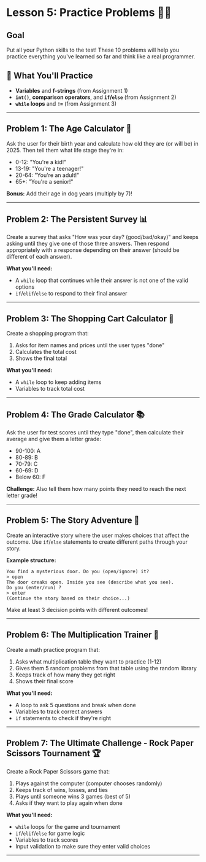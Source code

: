# Lesson 5: Practice Problems 🧠💪

## Goal
Put all your Python skills to the test! These 10 problems will help you practice everything you've learned so far and think like a real programmer.

## 🎯 What You'll Practice
- **Variables** and **f-strings** (from Assignment 1)
- **`int()`**, **comparison operators**, and **`if`/`else`** (from Assignment 2)  
- **`while` loops** and **`!=`** (from Assignment 3)

---

## Problem 1: The Age Calculator 📅

Ask the user for their birth year and calculate how old they are (or will be) in 2025. Then tell them what life stage they're in:
- 0-12: "You're a kid!"
- 13-19: "You're a teenager!"
- 20-64: "You're an adult!"
- 65+: "You're a senior!"

**Bonus:** Add their age in dog years (multiply by 7)!

---

## Problem 2: The Persistent Survey 📊

Create a survey that asks "How was your day? (good/bad/okay)" and keeps asking until they give one of those three answers. Then respond appropriately with a response depending on their answer (should be different of each answer).

**What you'll need:**
- A `while` loop that continues while their answer is not one of the valid options
- `if`/`elif`/`else` to respond to their final answer

---

## Problem 3: The Shopping Cart Calculator 🛒

Create a shopping program that:
1. Asks for item names and prices until the user types "done"
2. Calculates the total cost
3. Shows the final total

**What you'll need:**
- A `while` loop to keep adding items
- Variables to track total cost

---

## Problem 4: The Grade Calculator 📚

Ask the user for test scores until they type "done", then calculate their average and give them a letter grade:
- 90-100: A
- 80-89: B  
- 70-79: C
- 60-69: D
- Below 60: F

**Challenge:** Also tell them how many points they need to reach the next letter grade!

---

## Problem 5: The Story Adventure 📖

Create an interactive story where the user makes choices that affect the outcome. Use `if`/`else` statements to create different paths through your story.

**Example structure:**
```
You find a mysterious door. Do you (open/ignore) it?
> open
The door creaks open. Inside you see (describe what you see).
Do you (enter/run) ?
> enter
(Continue the story based on their choice...)
```

Make at least 3 decision points with different outcomes!

---

## Problem 6: The Multiplication Trainer 🧮

Create a math practice program that:
1. Asks what multiplication table they want to practice (1-12)
2. Gives them 5 random problems from that table using the random library
3. Keeps track of how many they get right
4. Shows their final score

**What you'll need:**
- A loop to ask 5 questions and break when done
- Variables to track correct answers
- `if` statements to check if they're right

---

## Problem 7: The Ultimate Challenge - Rock Paper Scissors Tournament 🏆

Create a Rock Paper Scissors game that:
1. Plays against the computer (computer chooses randomly)
2. Keeps track of wins, losses, and ties
3. Plays until someone wins 3 games (best of 5)
4. Asks if they want to play again when done

**What you'll need:**
- `while` loops for the game and tournament
- `if`/`elif`/`else` for game logic
- Variables to track scores
- Input validation to make sure they enter valid choices

---
